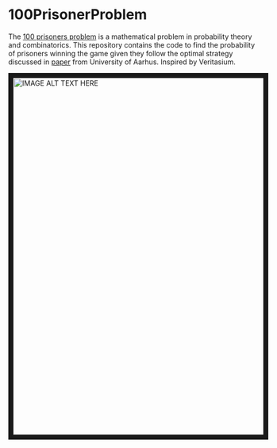 # 100PrisonerProblem

The [100 prisoners problem](https://en.wikipedia.org/wiki/100_prisoners_problem) is a mathematical problem in probability theory and combinatorics. This repository contains the code to find the probability of prisoners winning the game given they follow the optimal strategy discussed in [paper](https://www.brics.dk/RS/03/44/BRICS-RS-03-44.pdf) from University of Aarhus. Inspired by Veritasium.

<a href="http://www.youtube.com/watch?feature=player_embedded&v=iSNsgj1OCLA
" target="_blank"><img src="http://img.youtube.com/vi/iSNsgj1OCLA/0.jpg" alt="IMAGE ALT TEXT HERE" width="960" height="720" border="10" />
